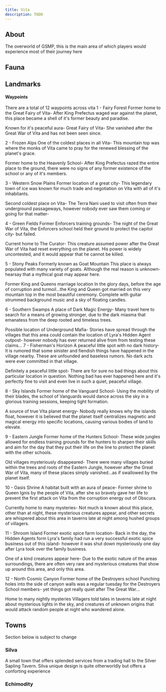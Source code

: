 ```yaml
---
title: Vita
description: TODO
---
```


## About
The overworld of GSMP, this is the main 
area of which players would experience 
most of their journey here


## Fauna



## Landmarks

#### Waypoints
There are a total of 12 waypoints across vita
1 - Fairy Forest
Former home to the Great Fairy of Vita-
After King Prefectus waged war against
the planet, this place became a shell
of it's former beauty and paradise.

Known for it's peaceful aura-
Great Fairy of Vita- She vanished
after the Great War of Vita and
has not been seen since.

2 - Frozen Alps
One of the coldest places in all Vita-
This mountain top was where the monks
of Vita came to pray for the renewed
blessing of the planet's grace.

Former home to the Heavenly School-
After King Prefectus razed the entire
place to the ground, there were no
signs of any former existence of the
school or any of it's members.

3 - Western Snow Plains
Former location of a great city-
This legendary town of ice was known
for much trade and negotiation on
Vita with all of it's inhabitants.

Second coldest place on Vita-
The Terra Nani used to visit often
from their underground passageways,
however nobody ever saw them coming
or going for that matter-

4 - Green Fields
Former Enforcers training grounds-
The night of the Great War of Vita,
the Enforcers school held their ground
to protect the capitol city- but failed.

Current home to The Curator-
This creature assumed power after
the Great War of Vita had reset
everything on the planet. His power
is widely uncontested, and it would
appear that he cannot be killed.

5 - Stony Peaks
Formerly known as Goat Mountain
This place is always populated with
many variety of goats. Although the
real reason is unknown- hearsay that
a mythical goat may appear here.

Former King and Queens marriage location
In the glory days, before the age of
corruption and turmoil...the King and
Queen got married on this very mountain
top in the most beautiful ceremony.
Complete with guitar strummed background
music and a sky of floating candles.

6 - Southern Swamps
A place of Dark Magic Energy-
Many travel here to search for a
means of growing stronger, due to
the dark miasma that emanatess from
the deep rooted and timeless trees.

Possible location of Underground Mafia-
Stories have spread through the villages
that this area could contain the location
of Lyra's Hidden Agent outpost- however
nobody has ever returned alive from
from testing these claims...
7 - Fisherman's Horizon
A peaceful little spot with no dark history-
It is rumored that some sinister and fiendish
things have happened in the village nearby.
These are unfounded and baseless rumors.
No dark acts were ever committed in that village.

Definitely a peaceful little spot-
There are for sure no bad things about
this particular location in question.
Nothing bad has ever happened here and
it's perfectly fine to visit and even
live in such a quiet, peaceful village.

8 - Sky Islands
Former home of the Vanguard School-
Using the mobility of their blades,
the school of Vanguards would dance
across the sky in a glorious training
sessions, keeping tight formation.

A source of true Vita planet energy-
Nobody really knows why the islands float,
however it is believed that the planet
itself centralizes magnetic and magical
energy into specific locations, causing
various bodies of land to elevate.

9 - Eastern Jungle
Former home of the Hunters School-
These wide jungles allowed for endless
training grounds for the hunters to
sharpen their skills and aim for the day
that they put their life on the line to
protect the planet with the other schools.

Old villages mysteriously disappeared-
There were many villages buried within
the trees and roots of the Eastern Jungle,
however after the Great War of Vita, many
of these places simply vanished...as if
swallowed by the planet itself.

10 - Oasis Shrine
A habitat built with an aura of peace-
Former shrine to Queen Ignis by the
people of Vita, after she so bravely
gave her life to prevent the first attack
on Vita from the corruption energy out
of Obscura.

Currently home to many mysteries-
Not much is known about this place,
other than at night, these mysterious
creatures appear, and other secrets
are whispered about this area in
taverns late at night among hushed
groups of villagers.

11 - Shroom Island
Former exotic spice farm location-
Back in the day, the Hidden Agents form
Lyra's family had run a very successful
exotic spice business out of this island-
however it was shut down mysteriously
one day after Lyra took over the family
business.

One of a kind creatures appear here-
Due to the exotic nature of the areas
surroundings, there are often very rare
and mysterious creatures that show up
around this area, and only this area.

12 - North Cosmic Canyon
Former home of the Destroyers school
Punching holes into the side of canyon
walls was a regular tuesday for the
Destroyers School members- yet things
got really quiet after The Great War...

Home to many nightly mysteries
Villagers told tales in taverns late
at night about mysterious lights in
the sky, and creatures of unknown
origins that would attack random
people at night who wandered alone.

## Towns
Section below is subject to change

### Silva
A small town that offers splended
services from a trading hall to the 
Silver Sapling Tavern. Silva unique 
design is quite otherworldly but 
offers a conforting experience

### Echimodity
